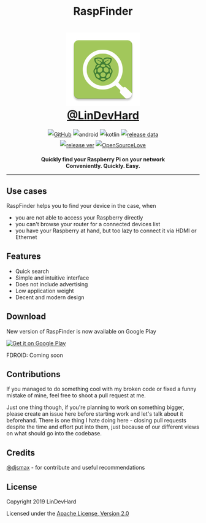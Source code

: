 <h1 align=center>
  <b>RaspFinder</b>
</h1>
<h1 align=center style="max-width: 100%;">
  <img  alt="RaspFinder Logo" src="https://github.com/LinDevHard/raspb-finder/raw/master/app/src/main/res/mipmap-xxxhdpi/ic_launcher.png"> <br/>
  <a href="https://github.com/LinDevHard">@LinDevHard</a>
</h1>
<p align=center style="line-height: 2;">
  <a href="https://github.com/LinDevHard/raspb-finder/blob/master/LICENSE" target="_blank"> <img alt="GitHub" src="https://img.shields.io/github/license/lindevhard/raspb-finder.svg?style=for-the-badge" ></a>
  <a target="_blank"><img src="https://img.shields.io/badge/platform-android-green.svg?style=for-the-badge" alt="android"></a>
  <a target="_blank"><img src="https://img.shields.io/badge/language-kotlin-green.svg?style=for-the-badge" alt="kotlin"></a>
  <a href="https://github.com/LinDevHard/raspb-finder/releases/latest" target="_blank"><img src="https://img.shields.io/github/release-date/LinDevHard/raspb-finder.svg?style=for-the-badge&logo=android" alt="release data"></a></br>
  <a href="https://github.com/LinDevHard/raspb-finder/releases/latest" target="_blank"><img src="https://img.shields.io/github/release/lindevhard/raspb-finder.svg?style=for-the-badge&logo=android" alt="release ver"></a>
  <a href="https://github.com/LinDevHard/raspb-finder" target="_blank"><img src="https://img.shields.io/badge/OpenSource-%E2%9D%A4%EF%B8%8F%EF%B8%8F-red.svg?style=for-the-badge" alt="OpenSourceLove"></a>
</p>


<p align=center>
  <b>Quickly find your Raspberry Pi on your network</b></br>
  <b>Conveniently. Quickly. Easy.</b>
</p>

------------------------------------

## Use cases

RaspFinder helps you to find your device in the case, when

- you are not able to access your Raspberry directly
- you can't browse your router for a connected devices list
- you have your Raspberry at hand, but too lazy to connect it via HDMI or Ethernet

## Features

- Quick search
- Simple and intuitive interface
- Does not include advertising
- Low application weight
- Decent and modern design

## Download

New version of RaspFinder is now available on Google Play

<a href='https://play.google.com/store/apps/details?id=com.lindevhard.android.raspfinder&hl=en&pcampaignid=MKT-Other-global-all-co-prtnr-py-PartBadge-Mar2515-1'><img alt='Get it on Google Play' src='https://play.google.com/intl/en_us/badges/images/generic/en_badge_web_generic.png' width="258" height="98"/></a>

FDROID: Coming soon

## Contributions

If you managed to do something cool with my broken code or fixed a funny mistake of mine, feel free to shoot a pull request at me.

Just one thing though, if you're planning to work on something bigger,  please create an issue here before starting work and let's talk about it beforehand. There is one thing I hate doing here - closing pull requests despite the time and effort put into them, just because of our different views on what should go into the codebase.

## Credits

[@djsmax](https://github.com/djsmax) - for contribute and useful recommendations

## License

Copyright 2019 LinDevHard

Licensed under the [Apache License, Version 2.0](http://www.apache.org/licenses/LICENSE-2.0)
